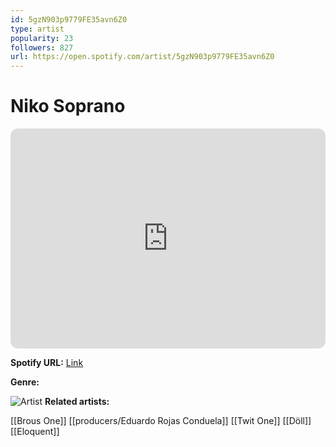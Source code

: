 ```yaml
---
id: 5gzN903p9779FE35avn6Z0
type: artist
popularity: 23
followers: 827
url: https://open.spotify.com/artist/5gzN903p9779FE35avn6Z0
---
```

# Niko Soprano

<iframe style="border-radius:12px" src="https://open.spotify.com/embed/artist/5gzN903p9779FE35avn6Z0" width="100%" height="352" frameBorder="0" allowfullscreen="" allow="autoplay; clipboard-write; encrypted-media; fullscreen; picture-in-picture" loading="lazy"></iframe>

**Spotify URL:** [Link](https://open.spotify.com/artist/5gzN903p9779FE35avn6Z0)

**Genre:** 

![Artist](https://i.scdn.co/image/ab6761610000e5eba1a0415322061cb62c4e997c)
**Related artists:**

[[Brous One]]
[[producers/Eduardo Rojas Conduela]]
[[Twit One]]
[[Döll]]
[[Eloquent]]
